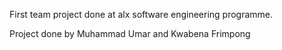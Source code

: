 First team project done at alx software engineering programme.

Project done by Muhammad Umar and Kwabena Frimpong
